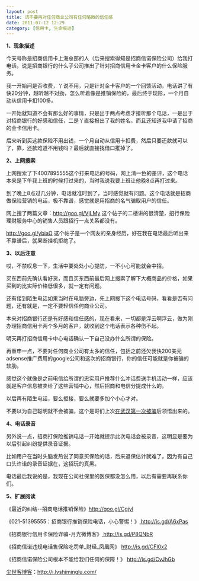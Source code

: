 ```yaml
---
layout: post
title: 请不要再对任何商业公司有任何略微的信任感
date: 2011-07-12 12:29
category: [信用卡, 生命痕迹]
---
```

<strong>1、现象描述</strong>

今天号称是招商信用卡上海总部的人（后来搜索得知是招商信诺保险公司）给我打电话，说是招商银行的什么子公司推出了针对招商信用卡金卡客户的什么保险服务。

我一开始问是否收费，丫说不用，只是针对金卡客户的一个回馈活动，电话讲了有快20分钟，越听越不对劲，怎么听着像是推销保险的，最后终于现形，一个月自动从信用卡扣100多。

一开始就知道不会有那么好的事情，只是出于两点考虑才接听那个电话，一是出于对招商银行的好感和信任，二是丫直接报出了我的姓名，而且还知道我申请了招商的金卡信用卡。

后来听到买这款保险不用出钱，一个月自动从信用卡扣费，然后只要还款就可以了，靠，还款难道不用钱吗？最后就直接找借口推掉了。

<strong>2、上网搜索</strong>

上网搜索了下4007895555这个打来电话的号码，网上清一色的差评，这个电话本来是下午我上班的时候打过来的，当时我说我要上班让他晚8点再打过来。

到了晚上8点过几分钟，电话就准时到了，当时感觉就有问题。这个电话就是招商做保险营销的电话，极不靠谱，感觉就是用招商的名气骗取用户的信任。

网上搜了两篇文章：<a href="http://goo.gl/VjLMy" target="_blank">http://goo.gl/VjLMy</a> 这个帖子的二楼讲的很清楚，招行保险理财服务中心的销售人员跟招行一点关系都没有。

<a href="http://goo.gl/ybiaO" target="_blank">http://goo.gl/ybiaO</a> 这个帖子是一个网友的亲身经历，好在我在电话最后听出来不靠谱后，就果断挂机拒绝了。

<strong>3、以后注意</strong>

哎，不禁叹息一下，生活中要处处小心提防，一不小心可能就会中招。

买东西前先确认看好货，而且买东西前最后网上搜索了解下大概商品的价格，如果买到的比实际价格低很多，就一定有问题。

还有接到陌生电话如果当时在电脑旁边，先上网搜下这个电话号码，看看是否有问题，还有就是，一定不要轻信任何商业公司。

本来对招商银行还是有好感和信任感的，现在看来，一切都是浮云啊浮云，做为刚办理招商信用卡两个多月的客户，就收到这个电话表示各种伤不起。

明天再打招商信用卡中心电话确认一下自己没办什么所谓的保险。

再重申一点，不要对任何商业公司有太多的信任，包括之前还欠我快200美元adsense推广费用的google公司和这次的招商银行，你的信任可能就是你被骗的软肋。

感觉这个就像是之前电信给所谓的忠实用户推荐什么冲话费送手机活动一样，应该就是客户信息被卖给了这些营销中心，然后招商和电信分提成什么的。

以后再有陌生电话，要么拒接，要么就要多加个小心才对。

不要以为自己聪明就不会被骗，这个是哥们上次<a href="http://i.lvshiminglu.com/blog/252.html" target="_blank">在武汉第一次被骗</a>后领悟出来的。

<strong>4、电话录音</strong>

另外说一点，招商打保险推销电话一开始就提示此次电话会被录音，这明显是要为以后引起纠纷提供录音证据。

比如用户在当时头脑发热说了同意买保险的话，后来退保估计就难了，因为有自己口头许诺的录音证据在，这招玩的真黑。

电话最后我说的是，我现在公司社保里的医保都没怎么用，以后有需要再联系你们。

<strong>5、扩展阅读</strong>

《最近的纠结--招商电话推销保险》<a href="http://goo.gl/Cgjyl" target="_blank">http://goo.gl/Cgjyl</a>

《021-51395555：招商银行推销保险电话，小心警惕！》<a href="http://is.gd/A6xPas" target="_blank"> http://is.gd/A6xPas</a>

《招商银行信用卡保险诈骗-月光微博客》<a href="http://is.gd/P8QNbR" target="_blank"> http://is.gd/P8QNbR</a>

《招商信诺违规电话售保险吃罚单_财经_凤凰网》 <a href="http://is.gd/CFl0x2" target="_blank">http://is.gd/CFl0x2</a>

《招商信诺保险公司根本不能给我们任何的保障！》 <a href="http://is.gd/CvJhGb" target="_blank">http://is.gd/CvJhGb</a>

<a href="http://i.lvshiminglu.com/">尘世客博客</a>：<a href="http://i.lvshiminglu.com/">http://i.lvshiminglu.com/</a>

